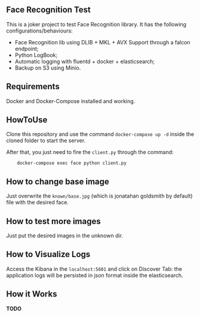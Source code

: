 Face Recognition Test
---------------------

This is a joker project to test Face Recognition library. It has the following configurations/behaviours:
 
  * Face Recognition lib using DLIB + MKL + AVX Support through a falcon endpoint;
  * Python LogBook;
  * Automatic logging with fluentd + docker + elasticsearch;
  * Backup on S3 using Minio.

## Requirements

Docker and Docker-Compose installed and working.

## HowToUse

Clone this repository and use the command `docker-compose up -d` inside the cloned folder to start the server.

After that, you just need to fire the `client.py` through the command:

```
    docker-compose exec face python client.py
```

## How to change base image

Just overwrite the `known/base.jpg` (which is jonatahan goldsmith by default) file with the desired face.

## How to test more images

Just put the desired images in the unknown dir.

## How to Visualize Logs

Access the Kibana in the `localhost:5601` and click on Discover Tab: the application logs will be persisted in json
format inside the elasticsearch.

## How it Works

**TODO**